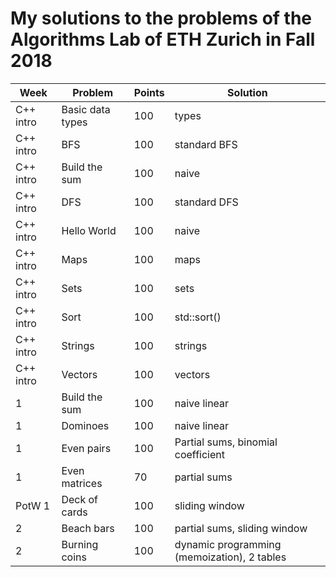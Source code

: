 # My solutions to the problems of the Algorithms Lab of ETH Zurich in Fall 2018

| Week | Problem | Points | Solution |
|-----------|------------------|-----|----------------------------------------------|
| C++ intro | Basic data types | 100 | types                                        |
| C++ intro | BFS              | 100 | standard BFS                                 |
| C++ intro | Build the sum    | 100 | naive                                        |
| C++ intro | DFS              | 100 | standard DFS                                 |
| C++ intro | Hello World      | 100 | naive                                        |
| C++ intro | Maps             | 100 | maps                                         |
| C++ intro | Sets             | 100 | sets                                         |
| C++ intro | Sort             | 100 | std::sort()                                  |
| C++ intro | Strings          | 100 | strings                                      |
| C++ intro | Vectors          | 100 | vectors                                      |
| 1         | Build the sum    | 100 | naive linear                                 |
| 1         | Dominoes         | 100 | naive linear                                 |
| 1         | Even pairs       | 100 | Partial sums, binomial coefficient           |
| 1         | Even matrices    | 70  | partial sums                                 |
| PotW 1    | Deck of cards    | 100 | sliding window                               |
| 2         | Beach bars       | 100 | partial sums, sliding window                 |
| 2         | Burning coins    | 100 | dynamic programming (memoization), 2 tables  |